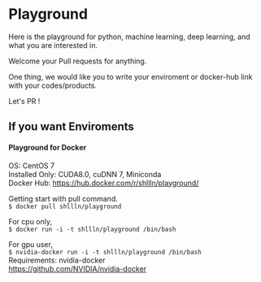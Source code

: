 # Playground
Here is the playground for python, machine learning, deep learning, and what you are interested in.  

Welcome your Pull requests for anything.  

One thing, we would like you to write your enviroment or docker-hub link with your codes/products.  

Let's PR !  

## If you want Enviroments
#### Playground for Docker

OS: CentOS 7  
Installed Only: CUDA8.0, cuDNN 7, Miniconda  
Docker Hub: https://hub.docker.com/r/shllln/playground/

Getting start with pull command.  
`$ docker pull shllln/playground`    

For cpu only,  
`$ docker run -i -t shllln/playground /bin/bash`  

For gpu user,  
`$ nvidia-docker run -i -t shllln/playground /bin/bash`  
Requirements: nvidia-docker  
https://github.com/NVIDIA/nvidia-docker  


